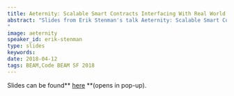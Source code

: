 ```yaml
---
title: Aeternity: Scalable Smart Contracts Interfacing With Real World Data - SLIDES - Code BEAM SF 2018
abstract: "Slides from Erik Stenman's talk Aeternity: Scalable Smart Contracts Interfacing With Real World Data - Code BEAM SF 2018
"
image: aeternity
speaker_id: erik-stenman
type: slides
keywords: 
date: 2018-04-12
tags: BEAM,Code BEAM SF 2018
---
```

Slides can be found** <a href="http://happihacking.com/aeternity/" target="_blank">here</a> **(opens in pop-up).
